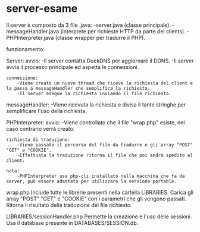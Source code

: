 # server-esame

Il server è composto da 3 file .java:
	-server.java (classe principale).
	-messageHandler.java (interprete per richieste HTTP da parte dei clients).
	-PHPInterpreter.java (classe wrapper per tradurre il PHP).

funzionamento:

Server:
	avvio:
		-Il server contatta DuckDNS per aggiornare il DDNS.
		-Il server avvia il processo principale ed aspetta le connessioni.
	
	connessione:
		-Viene creato un nuovo thread che riceve la richiesta del client e la passa a messageHandler che semplifica la richiesta.
		-Il server esegue la richiesta inviando il file richiesto.

messageHandler:
	-Viene ricevuta la richiesta e divisa il tante stringhe per semplificare l'uso della richiesta.

PHPInterpreter:
	avvio:
		-Viene controllato che il file "wrap.php" esiste, nel caso contrario verrà creato.

	richiesta di traduzione:
		-Viene passato il percorso del file da tradurre e gli array "POST" "GET" e "COOKIE".
		-Effettuata la traduzione ritorna il file che poi andrà spedito al client.
	
	nota:
		-PHPInterpreter usa php-cli installato nella macchina che fa da server, può essere adattato per utilizzare la versione portable.

wrap.php
	Include tutte le librerie presenti nella cartella LIBRARIES.
	Carica gli array "POST" "GET" e "COOKIE" con i parametri che gli vengono passati.
	Ritorna il risultato della traduzione del file richiesto.

LIBRARIES/sessionHandler.php
	Permette la creazione e l'uso delle sessioni.
	Usa il database presente in DATABASES/SESSION.db.
